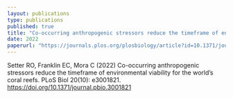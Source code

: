 ```yaml
---
layout: publications
type: publications
published: true
title: "Co-occurring anthropogenic stressors reduce the timeframe of environmental viability for the world’s coral reefs"
date: 2022
paperurl: "https://journals.plos.org/plosbiology/article?id=10.1371/journal.pbio.3001821"
---
```

Setter RO, Franklin EC, Mora C (2022) Co-occurring anthropogenic stressors reduce the timeframe of environmental viability for the world’s coral reefs. PLoS Biol 20(10): e3001821. https://doi.org/10.1371/journal.pbio.3001821
